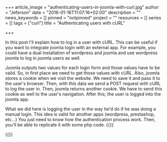 +++
article_image = "authenticating-users-in-joomla-with-curl.jpg"
author = "Jeferson"
date = "2016-01-16T11:07:16+02:00"
description = ""
news_keywords = []
pinned = "notpinned"
project = ""
resources = []
series = []
tags = ["curl"]
title = "Authenticating users with cURL"

+++

In this post I'll explain how to log in a user with cURL. This can be useful if you want to integrate joomla login with an external app. For example, you could have a dual installation of wordpress and joomla and use wordpress joomla to log in joomla users as well.

Joomla outputs two values for each login form and those values have to be valid. So, in first place we need to get those values with cURL. Also, joomla stores a cookie when we visit the website. We need to save it and pass it to the user's browser. Then, with this data we send a POST request with cURL to log the user in. Then, joomla returns another cookie. We have to send this cookie as well to the user's navigation. After this, the user is logged into the joomla app.

What we did here is logging the user in the way he'd do if he was doing a manual login. This idea is valid for another apps (wordpress, prestashop, etc...) You just need to know how the authentication process work. Then, you'll be able to replicate it with some php code.
{{<highlight php>}}
<?php
/*
	Valid for Joomla 2.5
  Firstly, we need a valid token from the login form. Also, we'll need to save the cookies that cURL will find and then send them to the user browser.
  Then, with those tokens and cookies, we can force the login in the joomla app. Finally, a successful login returns another cookie. That cookie
  must be sent to the user as well. After this, the user is successfully logged.
*/

$uname = 'test@jglab.me';
$upswd = 'passwd';
$url = "http://www.example.com";
$cookie_jar = tempnam('tmp','cookie');
$ch = curl_init();
curl_setopt($ch, CURLOPT_URL, $url );
curl_setopt($ch, CURLOPT_IPRESOLVE, CURL_IPRESOLVE_V4);
curl_setopt($ch, CURLOPT_SSL_VERIFYPEER, FALSE );
curl_setopt($ch, CURLOPT_RETURNTRANSFER, TRUE );
curl_setopt($ch, CURLOPT_COOKIESESSION, TRUE );
curl_setopt($ch, CURLOPT_COOKIEJAR, $cookie_jar);
curl_setopt($ch, CURLOPT_COOKIEFILE, $cookie_jar);
curl_setopt($ch, CURLOPT_HEADER, TRUE );
$page = curl_exec($ch);

// Catch the cookie and send it to user's browser
preg_match('/^Set-Cookie: (.*?);/m', $page, $m);
$cookie=explode('=',$m[1]);
setcookie($cookie[0], $cookie[1], time() + 86400 * 30 , "/");

// Get data from the form
preg_match_all("(&lt;input type=\"hidden\" name=\"return\" value=\"(.*)\" /&gt;)siU", $page, $matches1);
preg_match_all("(&lt;input type=\"hidden\" name=\"(.*)\" value=\"1\" /&gt;)iU", $page, $matches2);
$return = trim($matches1[1][0]);
$key = trim($matches2[1][0]);

// Send data to the POST request
$postfields = array();
$postfields['username'] = $uname;
$postfields['password'] = $upswd;
$postfields['option'] = 'com_users';
$postfields['task'] = 'user.login';
$postfields['remember'] = "yes";
$postfields['return'] = $return;
$postfields[$key] = '1';

curl_setopt($ch, CURLOPT_POST, 1);
curl_setopt($ch, CURLOPT_POSTFIELDS, $postfields);
$ret = curl_exec($ch);

// Catch cookie and send it to user's browser
preg_match('/^Set-Cookie: (.*?);/m', $ret, $m);
$cookie=explode('=',$m[1]);
setcookie($cookie[0], $cookie[1], time() + 86400 * 30 , "/");
curl_close($ch);
?>
{{</highlight>}}
